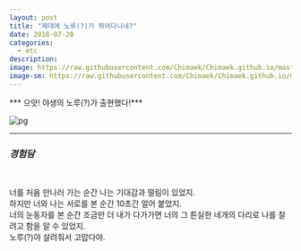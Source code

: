 ```yaml
---
layout: post
title: "제대에 노루(?)가 뛰어다니네?"
date: 2018-07-20
categories:
  - etc
description:
image: https://raw.githubusercontent.com/Chimaek/Chimaek.github.io/master/p_2.jpg
image-sm: https://raw.githubusercontent.com/Chimaek/Chimaek.github.io/master/p_2.jpg
---
```

*** 으앗! 야생의 노루(?)가 출현했다!***

 
![pg](https://raw.githubusercontent.com/Chimaek/Chimaek.github.io/master/p_2.jpg)
 
***

### ***경험담*** 
<br>
  
너를 처음 만나러 가는 순간 나는 기대감과 떨림이 있었지.
<br>
하지만 너와 나는 서로를 본 순간 10초간 얼어 붙었지.
<br>
너의 눈동자를 본 순간 조금만 더 내가 다가가면 너의 그 튼실한 네개의 다리로 나를 찰려고 함을 알 수 있었지.
<br>
노루(?)야 살려줘서 고맙다야.

 


